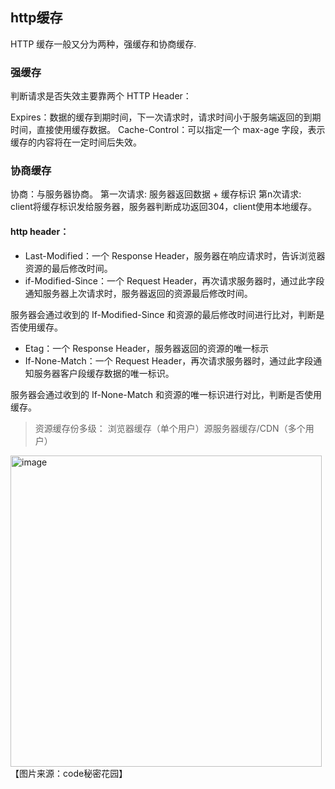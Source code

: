 ## http缓存
HTTP 缓存一般又分为两种，强缓存和协商缓存.

### 强缓存
判断请求是否失效主要靠两个 HTTP Header：

Expires：数据的缓存到期时间，下一次请求时，请求时间小于服务端返回的到期时间，直接使用缓存数据。
Cache-Control：可以指定一个 max-age 字段，表示缓存的内容将在一定时间后失效。

### 协商缓存

协商：与服务器协商。
第一次请求: 服务器返回数据 + 缓存标识
第n次请求: client将缓存标识发给服务器，服务器判断成功返回304，client使用本地缓存。

#### http header：
- Last-Modified：一个 Response Header，服务器在响应请求时，告诉浏览器资源的最后修改时间。
- if-Modified-Since：一个 Request Header，再次请求服务器时，通过此字段通知服务器上次请求时，服务器返回的资源最后修改时间。

服务器会通过收到的 If-Modified-Since 和资源的最后修改时间进行比对，判断是否使用缓存。

- Etag：一个 Response Header，服务器返回的资源的唯一标示
- If-None-Match：一个 Request Header，再次请求服务器时，通过此字段通知服务器客户段缓存数据的唯一标识。

服务器会通过收到的 If-None-Match 和资源的唯一标识进行对比，判断是否使用缓存。

> 资源缓存份多级：
浏览器缓存（单个用户）源服务器缓存/CDN（多个用户）

<img width="498" alt="image" src="https://user-images.githubusercontent.com/11763399/155143209-ad360870-5a4a-491d-b262-79dd7ef77732.png">
【图片来源：code秘密花园】
